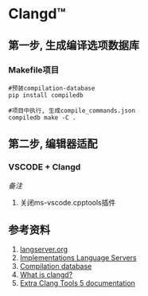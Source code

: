 # Clangd™

## 第一步, 生成编译选项数据库

### Makefile项目

```
#预装compilation-database
pip install compiledb

#项目中执行, 生成compile_commands.json
compiledb make -C .   
```

## 第二步, 编辑器适配
### VSCODE + Clangd

*备注*

1. 关闭ms-vscode.cpptools插件

## 参考资料

1. [langserver.org](https://langserver.org/)
2. [Implementations Language Servers](https://microsoft.github.io/language-server-protocol/implementors/servers/)
3. [Compilation database](https://sarcasm.github.io/notes/dev/compilation-database.html#compilation-database)
4. [What is clangd?](https://clangd.llvm.org/)
5. [Extra Clang Tools 5 documentation](https://releases.llvm.org/5.0.0/tools/clang/tools/extra/docs/index.html)

